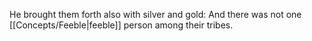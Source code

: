 He brought them forth also with silver and gold: And there was not one [[Concepts/Feeble\|feeble]] person among their tribes.

